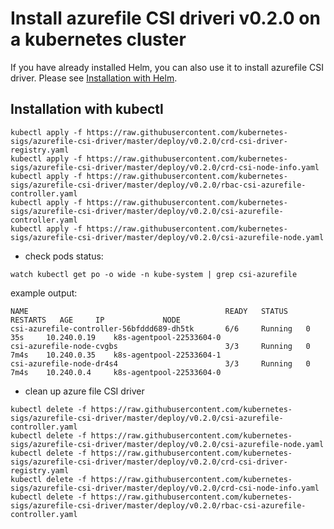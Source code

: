 # Install azurefile CSI driveri v0.2.0 on a kubernetes cluster

If you have already installed Helm, you can also use it to install azurefile CSI driver. Please see [Installation with Helm](../charts/README.md).

## Installation with kubectl

```
kubectl apply -f https://raw.githubusercontent.com/kubernetes-sigs/azurefile-csi-driver/master/deploy/v0.2.0/crd-csi-driver-registry.yaml
kubectl apply -f https://raw.githubusercontent.com/kubernetes-sigs/azurefile-csi-driver/master/deploy/v0.2.0/crd-csi-node-info.yaml
kubectl apply -f https://raw.githubusercontent.com/kubernetes-sigs/azurefile-csi-driver/master/deploy/v0.2.0/rbac-csi-azurefile-controller.yaml
kubectl apply -f https://raw.githubusercontent.com/kubernetes-sigs/azurefile-csi-driver/master/deploy/v0.2.0/csi-azurefile-controller.yaml
kubectl apply -f https://raw.githubusercontent.com/kubernetes-sigs/azurefile-csi-driver/master/deploy/v0.2.0/csi-azurefile-node.yaml
```

- check pods status:

```
watch kubectl get po -o wide -n kube-system | grep csi-azurefile
```

example output:

```
NAME                                            READY   STATUS    RESTARTS   AGE     IP             NODE
csi-azurefile-controller-56bfddd689-dh5tk       6/6     Running   0          35s     10.240.0.19    k8s-agentpool-22533604-0
csi-azurefile-node-cvgbs                        3/3     Running   0          7m4s    10.240.0.35    k8s-agentpool-22533604-1
csi-azurefile-node-dr4s4                        3/3     Running   0          7m4s    10.240.0.4     k8s-agentpool-22533604-0
```

- clean up azure file CSI driver

```
kubectl delete -f https://raw.githubusercontent.com/kubernetes-sigs/azurefile-csi-driver/master/deploy/v0.2.0/csi-azurefile-controller.yaml
kubectl delete -f https://raw.githubusercontent.com/kubernetes-sigs/azurefile-csi-driver/master/deploy/v0.2.0/csi-azurefile-node.yaml
kubectl delete -f https://raw.githubusercontent.com/kubernetes-sigs/azurefile-csi-driver/master/deploy/v0.2.0/crd-csi-driver-registry.yaml
kubectl delete -f https://raw.githubusercontent.com/kubernetes-sigs/azurefile-csi-driver/master/deploy/v0.2.0/crd-csi-node-info.yaml
kubectl delete -f https://raw.githubusercontent.com/kubernetes-sigs/azurefile-csi-driver/master/deploy/v0.2.0/rbac-csi-azurefile-controller.yaml
```

